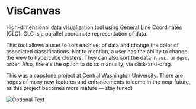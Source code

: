  # VisCanvas

High-dimensional data visualization tool using General Line Coordinates (GLC). GLC is a parallel coordinate representation of data.

This tool allows a user to sort each set of data and change the color of associated classifications. Not to mention, a user has the
ability to change the view to hypercube clusters. They can also sort the data in `asc.` or `desc.` order. Also, there's the option
to do so manually, via click-and-drag.

This was a capstone project at Central Washington University. There are hopes of many new features and enhancements to come in the
near future, as this project becomes more mature — stay tuned!

![Optional Text](../master/image/viscanvas_tn.jpg)
